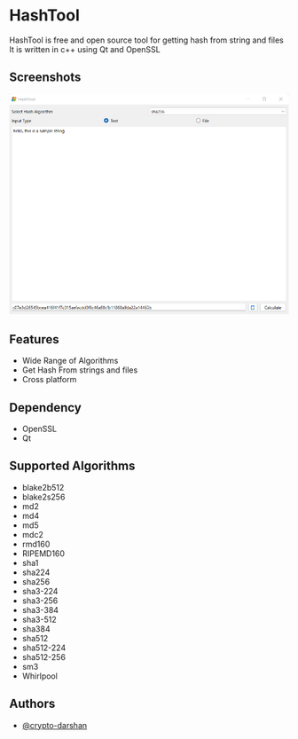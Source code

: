
# HashTool
HashTool is free and open source tool for getting hash from string and files It is written in c++ using Qt and OpenSSL

## Screenshots

![App Screenshot](https://github.com/darshan-open-source/HashTool/blob/main/screenshots/screenshot.png)

## Features

- Wide Range of Algorithms
- Get Hash From strings and files
- Cross platform

## Dependency
* OpenSSL
* Qt
## Supported Algorithms

 * blake2b512
 * blake2s256
 * md2
 *  md4 
 *  md5
 * mdc2
 * rmd160
 * RIPEMD160
 * sha1
 * sha224
 * sha256
 * sha3-224
 * sha3-256
 * sha3-384
 * sha3-512
 * sha384
 * sha512
 * sha512-224
 * sha512-256
 * sm3
 * Whirlpool

## Authors

- [@crypto-darshan](https://www.github.com/crypto-darshan)
